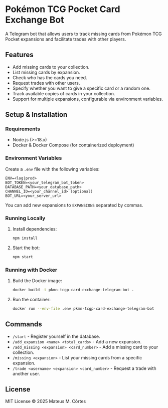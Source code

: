 # Pokémon TCG Pocket Card Exchange Bot

A Telegram bot that allows users to track missing cards from Pokémon TCG Pocket expansions and facilitate trades with other players.

## Features
- Add missing cards to your collection.
- List missing cards by expansion.
- Check who has the cards you need.
- Request trades with other users.
- Specify whether you want to give a specific card or a random one.
- Track available copies of cards in your collection.
- Support for multiple expansions, configurable via environment variables.

## Setup & Installation

### Requirements
- Node.js (>=18.x)
- Docker & Docker Compose (for containerized deployment)

### Environment Variables
Create a `.env` file with the following variables:
```
ENV=<log|prod>
BOT_TOKEN=<your_telegram_bot_token>
DATABASE_PATH=<your_database_path>
CHANNEL_ID=<your_channel_id> (optional)
BOT_URL=<your_server_url>
```
You can add new expansions to `EXPANSIONS` separated by commas.

### Running Locally
1. Install dependencies:
   ```sh
   npm install
   ```
2. Start the bot:
   ```sh
   npm start
   ```

### Running with Docker
1. Build the Docker image:
   ```sh
   docker build -t pkmn-tcgp-card-exchange-telegram-bot .
   ```
2. Run the container:
   ```sh
   docker run --env-file .env pkmn-tcgp-card-exchange-telegram-bot
   ```

## Commands
- `/start` - Register yourself in the database.
- `/add_expansion <name> <total_cards>` - Add a new expansion.
- `/add_missing <expansion> <card_number>` - Add a missing card to your collection.
- `/missing <expansion>` - List your missing cards from a specific expansion.
- `/trade <username> <expansion> <card_number>` - Request a trade with another user.

## License
MIT License © 2025 Mateus M. Côrtes

